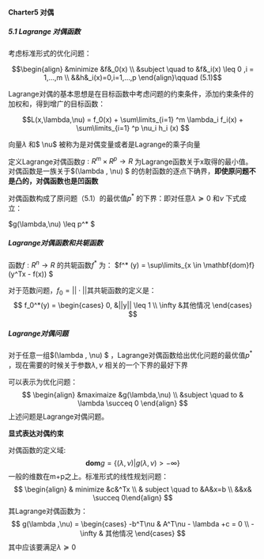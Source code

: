 #### Charter5 对偶

##### 5.1 Lagrange 对偶函数

考虑标准形式的优化问题：

$$\begin{align} &minimize &f&_0(x) \\ &subject \quad to &f&_i(x) \leq 0 ,i = 1,…,m \\  &&h&_i(x)=0,i=1,…,p \end{align}\qquad (5.1)$$

Lagrange对偶的基本思想是在目标函数中考虑问题的约束条件，添加约束条件的加权和，得到增广的目标函数：

$$L(x,\lambda,\nu) = f_0(x) + \sum\limits_{i=1} ^m \lambda_i f_i(x) + \sum\limits_{i=1} ^p \nu_i h_i (x) $$ 

向量$\lambda$ 和$ \nu$ 被称为是对偶变量或者是Lagrange的乘子向量

定义Lagrange对偶函数$g : R^m \times R^p \rightarrow R$ 为Lagrange函数关于x取得的最小值。对偶函数是一族关于$(\lambda , \nu) $ 的仿射函数的逐点下确界，**即使原问题不是凸的，对偶函数也是凹函数** 

对偶函数构成了原问题（5.1）的最优值$p^*$ 的下界：即对任意$\lambda \succeq 0$ 和$\nu$ 下式成立：

$g(\lambda,\nu) \leq p^* $ 

##### Lagrange对偶函数和共轭函数

 函数$f:R^n \rightarrow R$ 的共轭函数$f^*$ 为： $f^* (y) = \sup\limits_{x \in \mathbf{dom}f} (y^Tx - f(x)) $ 

对于范数问题，$f_0 = || \cdot ||$其共轭函数的定义是：
$$
f_0^*(y) = \begin{cases}  0, &||y|| \leq 1  \\ \infty  &其他情况 \end{cases}
$$

##### Lagrange对偶问题

对于任意一组$(\lambda , \nu) $ ，Lagrange对偶函数给出优化问题的最优值$p^*$ ，现在需要的时候关于参数$\lambda,\nu$ 相关的一个下界的最好下界

可以表示为优化问题：
$$
\begin{align}   &maximaize   &g(\lambda,\nu)  \\ &subject \quad to  & \lambda \succeq 0    \end{align}
$$
上述问题是Lagrange对偶问题。

**显式表达对偶约束**

对偶函数的定义域:
$$
\mathbf{dom}   g = \{  (\lambda,\nu) | g(\lambda,\nu) >  - \infty \}
$$
一般的维数在m+p之上。标准形式的线性规划问题：
$$
\begin{align} & minimize  &c&^Tx \\ & subject \quad to &A&x=b \\  &&x& \succeq 0\end{align}
$$
其Lagrange对偶函数为：
$$
g(\lambda ,\nu) = \begin{cases}  -b^T\nu & A^T\nu - \lambda +c = 0 \\ - \infty & 其他情况 \end{cases} 
$$
其中应该要满足$\lambda \succeq 0$

